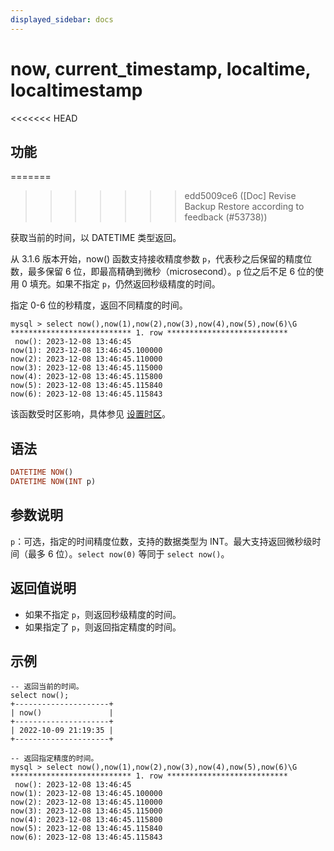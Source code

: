 ```yaml
---
displayed_sidebar: docs
---
```


# now, current_timestamp, localtime, localtimestamp

<<<<<<< HEAD
## 功能
=======

>>>>>>> edd5009ce6 ([Doc] Revise Backup Restore according to feedback (#53738))

获取当前的时间，以 DATETIME 类型返回。

从 3.1.6 版本开始，now() 函数支持接收精度参数 `p`，代表秒之后保留的精度位数，最多保留 6 位，即最高精确到微秒（microsecond）。`p` 位之后不足 6 位的使用 0 填充。如果不指定 `p`，仍然返回秒级精度的时间。

指定 0-6 位的秒精度，返回不同精度的时间。

```plaintext
mysql > select now(),now(1),now(2),now(3),now(4),now(5),now(6)\G
*************************** 1. row ***************************
 now(): 2023-12-08 13:46:45
now(1): 2023-12-08 13:46:45.100000
now(2): 2023-12-08 13:46:45.110000
now(3): 2023-12-08 13:46:45.115000
now(4): 2023-12-08 13:46:45.115800
now(5): 2023-12-08 13:46:45.115840
now(6): 2023-12-08 13:46:45.115843
```

该函数受时区影响，具体参见 [设置时区](../../../administration/management/timezone.md)。

## 语法

```Haskell
DATETIME NOW()
DATETIME NOW(INT p)
```

## 参数说明

`p`：可选，指定的时间精度位数，支持的数据类型为 INT。最大支持返回微秒级时间（最多 6 位）。`select now(0)` 等同于 `select now()`。

## 返回值说明

- 如果不指定 `p`，则返回秒级精度的时间。
- 如果指定了 `p`，则返回指定精度的时间。

## 示例

```Plain Text
-- 返回当前的时间。
select now();
+---------------------+
| now()               |
+---------------------+
| 2022-10-09 21:19:35 |
+---------------------+

-- 返回指定精度的时间。
mysql > select now(),now(1),now(2),now(3),now(4),now(5),now(6)\G
*************************** 1. row ***************************
 now(): 2023-12-08 13:46:45
now(1): 2023-12-08 13:46:45.100000
now(2): 2023-12-08 13:46:45.110000
now(3): 2023-12-08 13:46:45.115000
now(4): 2023-12-08 13:46:45.115800
now(5): 2023-12-08 13:46:45.115840
now(6): 2023-12-08 13:46:45.115843
```
